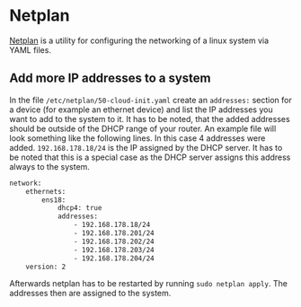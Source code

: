 # Netplan

[Netplan](https://netplan.io) is a utility for configuring the networking of a
linux system via YAML files.

## Add more IP addresses to a system

In the file `/etc/netplan/50-cloud-init.yaml` create an `addresses:` section
for a device (for example an ethernet device) and list the IP addresses you
want to add to the system to it.
It has to be noted, that the added addresses should be outside of the DHCP
range of your router.
An example file will look something like the following lines.
In this case 4 addresses were added.
`192.168.178.18/24` is the IP assigned by the DHCP server.
It has to be noted that this is a special case as the DHCP server assigns this
address always to the system.

```txt
network:
    ethernets:
        ens18:
            dhcp4: true
            addresses:
                - 192.168.178.18/24
                - 192.168.178.201/24
                - 192.168.178.202/24
                - 192.168.178.203/24
                - 192.168.178.204/24
    version: 2
```

Afterwards netplan has to be restarted by running `sudo netplan apply`.
The addresses then are assigned to the system.
